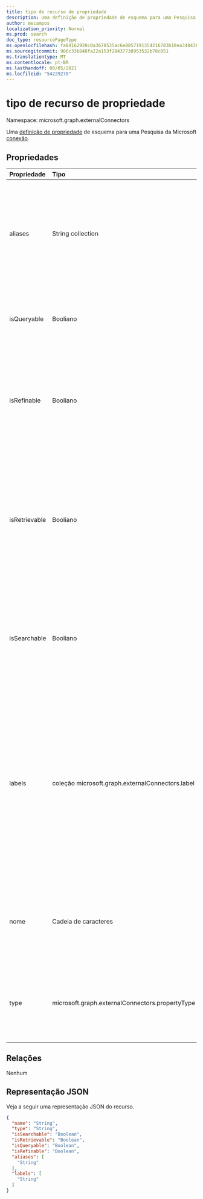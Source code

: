 ```yaml
---
title: tipo de recurso de propriedade
description: Uma definição de propriedade de esquema para uma Pesquisa da Microsoft conexão.
author: mecampos
localization_priority: Normal
ms.prod: search
doc_type: resourcePageType
ms.openlocfilehash: fa8d162920c0a3678535ac6e8857191354216783b18ea348436b3d9681e1157f
ms.sourcegitcommit: 986c33b848fa22a153f28437738953532b78c051
ms.translationtype: MT
ms.contentlocale: pt-BR
ms.lasthandoff: 08/05/2021
ms.locfileid: "54229278"
---
```

# <a name="property-resource-type"></a>tipo de recurso de propriedade

Namespace: microsoft.graph.externalConnectors



Uma [definição de propriedade](externalconnectors-schema.md) de esquema para uma Pesquisa da Microsoft [conexão](externalconnectors-externalconnection.md).

## <a name="properties"></a>Propriedades
|Propriedade|Tipo|Descrição|
|:---|:---|:---|
|aliases|String collection|Um conjunto de aliases ou nomes amigáveis para a propriedade. Máximo de 32 caracteres. Cada cadeia de caracteres não deve conter caracteres de controle, espaço em branco ou qualquer um dos seguintes: `:` , , , , `;` `,` `(` `)` `[` `]` `{` `}` `%` `$` `+` `!` , , , , `*` , `=` `&` `?` `@` , `#` `\` `~` `'` `"` `<` `>` `|` `` ` `` `^` . Opcional.|
|isQueryable|Booliano|Especifica se a propriedade pode ser consultada. As propriedades queryable podem ser usadas em consultas [KQL (Keyword Query Language).](/sharepoint/dev/general-development/keyword-query-language-kql-syntax-reference) Opcional.|
|isRefinable|Booliano|Especifica se a propriedade é refinável.  As propriedades refináveis podem ser usadas para filtrar os resultados da pesquisa na [API](search-api-overview.md) de Pesquisa e adicionar um controle refinador na experiência Pesquisa da Microsoft usuário. Opcional.|
|isRetrievable|Booliano|Especifica se a propriedade é recuperável. As propriedades recuperáveis são retornadas no conjunto de resultados quando os itens são retornados pela API de pesquisa. Propriedades recuperáveis também estão disponíveis para adicionar ao modelo de exibição usado para renderizar os resultados da pesquisa. Opcional.|
|isSearchable|Booliano|Especifica se a propriedade é pesquisável. Somente propriedades do tipo `String` ou `StringCollection` podem ser pesquisáveis. Propriedades não pesquisáveis não são adicionadas ao índice de pesquisa. Opcional.|
|labels|coleção microsoft.graph.externalConnectors.label|Especifica uma ou mais marcas conhecidas adicionadas a uma propriedade. Os rótulos Pesquisa da Microsoft entender a semântica dos dados na conexão. Adicionar rótulos apropriados resultaria em uma experiência de pesquisa aprimorada (por exemplo, melhor relevância). Os valores possíveis são `title`, `url`, `createdBy`, `lastModifiedBy`, `authors`, `createdDateTime`, `lastModifiedDateTime`, `fileName`, `fileExtension`, `unknownFutureValue`. Opcional.|
|nome|Cadeia de caracteres|O nome da propriedade. Máximo de 32 caracteres. Não deve conter caracteres de controle, espaço em branco ou qualquer um dos seguintes: `:` , , , , , `;` `,` `(` `)` `[` `]` , `{` `}` , , `%` , , , `$` `+` `!` `*` `=` `&` `?` `@` `#` , `\` `~` `'` `"` `<` `>` `|` `` ` `` `^` . Obrigatório.|
|type|microsoft.graph.externalConnectors.propertyType|O tipo de dados da propriedade. Os valores possíveis são: `string`, `int64`, `double`, `dateTime`, `boolean`, `stringCollection`, `int64Collection`, `doubleCollection`, `dateTimeCollection`, `unknownFutureValue`.|

## <a name="relationships"></a>Relações
Nenhum

## <a name="json-representation"></a>Representação JSON
Veja a seguir uma representação JSON do recurso.
<!-- {
  "blockType": "resource",
  "@odata.type": "microsoft.graph.externalConnectors.property"
}
-->
``` json
{
  "name": "String",
  "type": "String",
  "isSearchable": "Boolean",
  "isRetrievable": "Boolean",
  "isQueryable": "Boolean",
  "isRefinable": "Boolean",
  "aliases": [
    "String"
  ],
  "labels": [
    "String"
  ]
}
```

